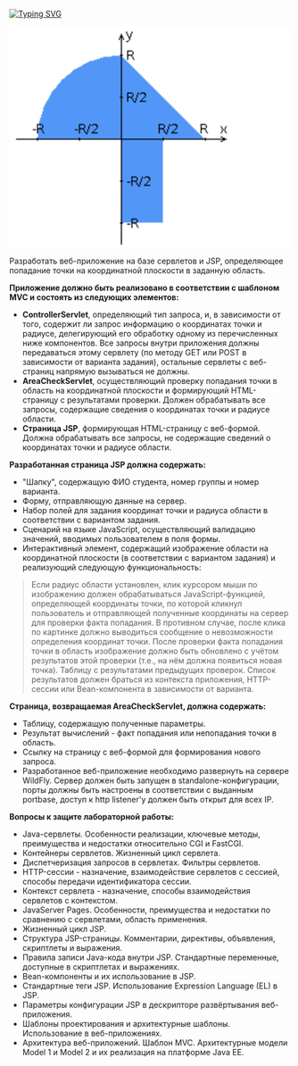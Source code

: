 [![Typing SVG](https://readme-typing-svg.herokuapp.com?color=%2336BCF7&lines=web-lab-2+var-99090)]([https://github.com/ArslanEfimov/web-lab-2/])

![Graph pic](src/main/webapp/images/graphic.png)

Разработать веб-приложение на базе сервлетов и JSP, определяющее попадание точки на координатной плоскости в заданную область.

**Приложение должно быть реализовано в соответствии с шаблоном MVC и состоять из следующих элементов:**

- **ControllerServlet**, определяющий тип запроса, и, в зависимости от того, содержит ли запрос информацию о координатах точки и радиусе, делегирующий его обработку одному из перечисленных ниже компонентов. Все запросы внутри приложения должны передаваться этому сервлету (по методу GET или POST в зависимости от варианта задания), остальные сервлеты с веб-страниц напрямую вызываться не должны.
- **AreaCheckServlet**, осуществляющий проверку попадания точки в область на координатной плоскости и формирующий HTML-страницу с результатами проверки. Должен обрабатывать все запросы, содержащие сведения о координатах точки и радиусе области.
- **Страница JSP**, формирующая HTML-страницу с веб-формой. Должна обрабатывать все запросы, не содержащие сведений о координатах точки и радиусе области.

**Разработанная страница JSP должна содержать:**

 - "Шапку", содержащую ФИО студента, номер группы и номер варианта.
 - Форму, отправляющую данные на сервер.
 - Набор полей для задания координат точки и радиуса области в соответствии с вариантом задания.
 - Сценарий на языке JavaScript, осуществляющий валидацию значений, вводимых пользователем в поля формы.
 - Интерактивный элемент, содержащий изображение области на координатной плоскости (в соответствии с вариантом задания) и реализующий  следующую функциональность:
 > Если радиус области установлен, клик курсором мыши по изображению должен обрабатываться JavaScript-функцией, определяющей координаты точки, по которой кликнул пользователь и отправляющей полученные координаты на сервер для проверки факта попадания.
 > В противном случае, после клика по картинке должно выводиться сообщение о невозможности определения координат точки.
 > После проверки факта попадания точки в область изображение должно быть обновлено с учётом результатов этой проверки (т.е., на нём должна появиться новая точка).
 > Таблицу с результатами предыдущих проверок. Список результатов должен браться из контекста приложения, HTTP-сессии или Bean-компонента в зависимости от варианта.

**Страница, возвращаемая AreaCheckServlet, должна содержать:**

 - Таблицу, содержащую полученные параметры.
 - Результат вычислений - факт попадания или непопадания точки в область.
 - Ссылку на страницу с веб-формой для формирования нового запроса.
 - Разработанное веб-приложение необходимо развернуть на сервере WildFly. Сервер должен быть запущен в standalone-конфигурации, порты должны быть настроены в соответствии с выданным portbase, доступ к http listener'у должен быть открыт для всех IP.

**Вопросы к защите лабораторной работы:**

 - Java-сервлеты. Особенности реализации, ключевые методы, преимущества и недостатки относительно CGI и FastCGI.
 - Контейнеры сервлетов. Жизненный цикл сервлета.
 - Диспетчеризация запросов в сервлетах. Фильтры сервлетов.
 - HTTP-сессии - назначение, взаимодействие сервлетов с сессией, способы передачи идентификатора сессии.
 - Контекст сервлета - назначение, способы взаимодействия сервлетов с контекстом.
 - JavaServer Pages. Особенности, преимущества и недостатки по сравнению с сервлетами, область применения.
 - Жизненный цикл JSP.
 - Структура JSP-страницы. Комментарии, директивы, объявления, скриптлеты и выражения.
 - Правила записи Java-кода внутри JSP. Стандартные переменные, доступные в скриптлетах и выражениях.
 - Bean-компоненты и их использование в JSP.
 - Стандартные теги JSP. Использование Expression Language (EL) в JSP.
 - Параметры конфигурации JSP в дескрипторе развёртывания веб-приложения.
 - Шаблоны проектирования и архитектурные шаблоны. Использование в веб-приложениях.
 - Архитектура веб-приложений. Шаблон MVC. Архитектурные модели Model 1 и Model 2 и их реализация на платформе Java EE.
